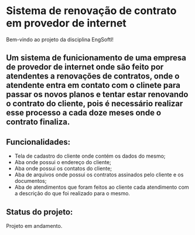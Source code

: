  # Sistema de renovação de contrato em provedor de internet
 
 Bem-vindo ao projeto da disciplina EngSoftI!
 
## Um sistema de funicionamento de uma empresa de provedor de internet onde são feito por atendentes a renovações de contratos, onde o atendente entra em contato com o clinete para passar os novos planos e tentar estar renovando o contrato do cliente, pois é necessário realizar esse processo a cada doze meses onde o contrato finaliza.

## Funcionalidades:
- Tela de cadastro do cliente onde contém os dados do mesmo;
- Aba onde possui o endereço do cliente;
- Aba onde possui os contatos do cliente;
- Aba de arquivos onde possui os contratos assinados pelo cliente e os documentos;
- Aba de atendimentos que foram feitos ao cliente cada atendimento com a descrição do que foi realizado para o mesmo.

## Status do projeto:
Projeto em andamento.

  

  
